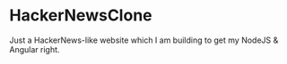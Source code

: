 # HackerNewsClone
Just a HackerNews-like website which I am building to get my NodeJS &amp; Angular right.
